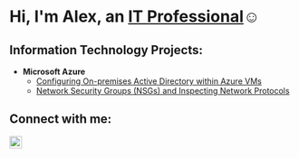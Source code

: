 <h1>Hi, I'm Alex, an <a href="https://www.linkedin.com/in/alex-schwartz4/">IT Professional</a>☺</h1>

<h2> Information Technology Projects:</h2>

- <b>Microsoft Azure</b>
  - [Configuring On-premises Active Directory within Azure VMs](https://github.com/alexschwartz4/configure-ad)
  - [Network Security Groups (NSGs) and Inspecting Network Protocols](https://github.com/alexschwartz4/azure-network-protocols)

<h2>Connect with me:</h2>

[<img align="left" alt="Alex | LinkedIn" width="22px" src="https://cdn.jsdelivr.net/npm/simple-icons@v3/icons/linkedin.svg" />][linkedin]



[linkedin]: www.linkedin.com/in/alex-schwartz4 
